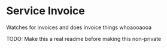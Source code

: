 # Service Invoice
Watches for invoices and does invoice things whoaooaooa

TODO: Make this a real readme before making this non-private
